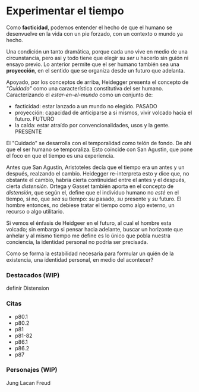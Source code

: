 # Experimentar el tiempo
Como **facticidad**, podemos entender el hecho de que el humano se desenvuelve en la vida con un pie forzado, con un contexto o mundo ya hecho.

Una condición un tanto dramática, porque cada uno vive en medio de una circunstancia, pero asi y todo tiene que elegir su *ser* u hacerlo sin guión ni ensayo previo. Lo anterior permite que el ser humano también sea una **proyección**, en el sentido que se organiza desde un futuro que adelanta.

<!-- cuando quien vive la vida, mira hacia atrás, lo hace con una sombre de culpa o deuda., y es que sabe que cuando eligió algo, nego todas las otras posibilidades. Elegir es perder. Vivir consiste en arrastrar una culpa que no se puede pagar. -->

Apoyado, por los conceptos de arriba, Heidegger presenta el concepto de *"Cuidado"* como una característica constitutiva del ser humano. Caracterizando el *estar-en-el-mundo* como un conjunto de:
- facticidad: estar lanzado a un mundo no elegido. PASADO
- proyección: capacidad de anticiparse a si mismos, vivir volcado hacia el futuro. FUTURO
- la caída: estar atraído por convencionalidades, usos y la gente. PRESENTE

El "Cuidado" se desarrolla con el temporalidad como telón de fondo. De ahi que el ser humano se temporaliza. Esto coincide con San Agustin, que pone el foco en que el tiempo es una experiencia.

Antes que San Agustin, Aristoteles decía que el tiempo era un antes y un después, realzando el cambio. Heidegger re-interpreta esto y dice que, no obstante el cambio, habría cierta continuidad entre el antes y el después, cierta *distensión*. Ortega y Gasset también aporta en el concepto de *distensión*, que según el, define que el individuo humano no *esté* en el tiempo, si no, que *sea* su tiempo: *su* pasado, *su* presente y *su* futuro. El hombre entonces, no debiese tratar el tiempo como algo externo, un recurso o algo utilitario.

Si vemos el énfasis de Heidgeer en el futuro, al cual el hombre esta volcado; sin embargo si pensar hacia adelante, buscar un horizonte que anhelar y al mismo tiempo me define es lo único que pobla nuestra conciencia, la identidad personal no podría ser precisada.

Como se forma la estabilidad necesaria para formular un quién de la existencia, una identidad personal, en medio del acontecer?

### Destacados (WIP)
definir Distension

### Citas
- p80.1
- p80.2
- p81
- p81-82
- p86.1
- p86.2
- p87


### Personajes (WIP)
Jung
Lacan
Freud

